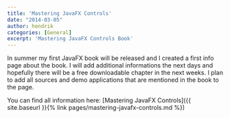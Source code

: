 ```yaml
---
title: 'Mastering JavaFX Controls'
date: "2014-03-05"
author: hendrik
categories: [General]
excerpt: 'Mastering JavaFX Controls Book'
---
```

In summer my first JavaFX book will be released and I created a first info page about the book. I will add additional informations the next days and hopefully there will be a free downloadable chapter in the next weeks. I plan to add all sources and demo applications that are mentioned in the book to the page.

You can find all information here: [Mastering JavaFX Controls]({{ site.baseurl }}{% link pages/mastering-javafx-controls.md %})
